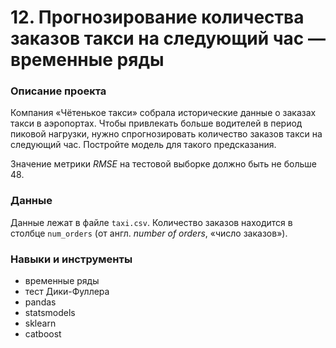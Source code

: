 # 12. Прогнозирование количества заказов такси на следующий час — временные ряды

### Описание проекта

Компания «Чётенькое такси» собрала исторические данные о заказах такси в аэропортах. Чтобы привлекать больше водителей в период пиковой нагрузки, нужно спрогнозировать количество заказов такси на следующий час. Постройте модель для такого предсказания.

Значение метрики *RMSE* на тестовой выборке должно быть не больше 48.

### Данные

Данные лежат в файле `taxi.csv`. Количество заказов находится в столбце `num_orders` (от англ. *number of orders*, «число заказов»).

### Навыки и инструменты

* временные ряды
* тест Дики-Фуллера
* pandas
* statsmodels
* sklearn
* catboost
